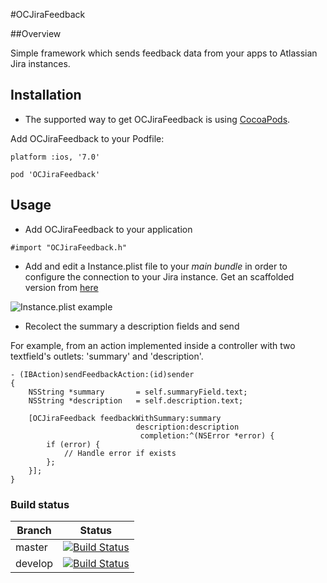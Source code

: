 #OCJiraFeedback

##Overview

Simple framework which sends feedback data from your apps to Atlassian Jira instances.


## Installation

- The supported way to get OCJiraFeedback is using [CocoaPods](http://cocoapods.org/).

Add OCJiraFeedback to your Podfile:


```
platform :ios, '7.0'

pod 'OCJiraFeedback'
```


## Usage

* Add OCJiraFeedback to your application

```
#import "OCJiraFeedback.h"
```

* Add and edit a Instance.plist file to your *main bundle* in order to configure the connection to your Jira instance. Get an scaffolded version from [here](https://github.com/vbergae/OCJiraFeedback/blob/master/src/OCJiraFeedback/Instance.plist.distribution)

![Instance.plist example](http://files.victorberga.com/instance_plist_example.png)

* Recolect the summary a description fields and send

For example, from an action implemented inside a controller with two textfield's outlets: 'summary' and 'description'.

```
- (IBAction)sendFeedbackAction:(id)sender
{
	NSString *summary 		= self.summaryField.text;
	NSString *description 	= self.description.text;
	
    [OCJiraFeedback feedbackWithSummary:summary
                            description:description
                             completion:^(NSError *error) {
        if (error) {
            // Handle error if exists
        };
    }];
}
```


### Build status

Branch | Status
------------ | -------------
master | [![Build Status](https://travis-ci.org/vbergae/OCJiraFeedback.png?branch=master)](https://travis-ci.org/vbergae/OCJiraFeedback)
develop | [![Build Status](https://travis-ci.org/vbergae/OCJiraFeedback.png?branch=develop)](https://travis-ci.org/vbergae/OCJiraFeedback)
